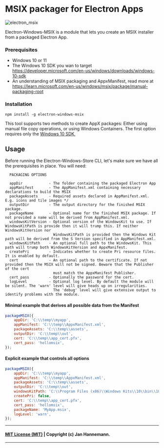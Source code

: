 # MSIX packager for Electron Apps
![electron_msix](https://github.com/bitdisaster/electron-windows-msix/assets/5191943/4321b39e-f4d8-4d2f-b6cb-78f7c27950ff)


Electron-Windows-MSIX is a module that lets you create an MSIX installer from a packaged Electron App.


### Prerequisites
 * Windows 10 or 11
 * The Windows 10 SDK you wan to target https://developer.microsoft.com/en-us/windows/downloads/windows-10-sdk
 * An understanding of MSIX packaging and AppxManifest, read more at https://learn.microsoft.com/en-us/windows/msix/package/manual-packaging-root

### Installation

```
npm install -g electron-windows-msix
```

This tool supports two methods to create AppX packages: Either using manual file copy operations, or using Windows Containers. The first option requires only the [Windows 10 SDK](https://developer.microsoft.com/en-us/windows/downloads/windows-10-sdk),

## Usage
Before running the Electron-Windows-Store CLI, let's make sure we have all the prerequisites in place. You will need:

```
  PACKAGING OPTIONS

  appDir            - The folder containing the packaged Electron App
  appManifest       - The AppManifest.xml containing necessary declarations to build the MSIX
  packageAssets     - Required assets declared in AppManifest.xml. E.g. icons and tile images */
  outputDir         - The output directory for the finished MSIX package.
  packageName       - Optional name for the finished MSIX package. If not provided a name will be derived from AppManifest.xml.
  windowsKitVersion - Optional version of the WindowsKit to use. If WindowsKitPath is provide then it will trump this. If neither WindowsKitVersion nor
                      WindowsKitPath is provided then the Windows Kit path will be derived from the S Version specified in AppManifest.xml.
  windowsKitPath    - An optional full path to the WindowsKit. This path will trump both WindowsKitVersion and AppxManifest.
  createPri         - Indicates whether to create Pri resource files. It is enabled by default.
  cert              - An optional path to the certificate. If not provided then the MSIX will not be signed. Beware that the Publisher of the cert
                      must match the AppxManifest Publisher.
  cert_pass         - Optionally the password for the cert.
  logLevel          - Optional log level. By default the module will be silent. The 'warn' level will give heads up on irregularities.
                      The 'debug' level will give extensive output to identify problems with the module.
```

#### Minimal example that derives all possible data from the Manifest
```js
packageMSIX({
    appDir: 'C:\\temp\\myapp',
    appManifest: 'C:\\temp\\AppxManifest.xml',
    packageAssets: 'C:\\temp\\assets',
    outputDir: 'C:\\temp\\out',
    cert: 'C:\\temp\\app_cert.pfx',
    cert_pass: 'hellomsix',
});
```

#### Explicit example that controls all options
```js
packageMSIX({
    appDir: 'C:\\temp\\myapp',
    appManifest: 'C:\\temp\\AppxManifest.xml',
    packageAssets: 'C:\\temp\\assets',
    outputDir: 'C:\\temp\\out',
    windowsKitPath: 'C:\\Program Files (x86)\\Windows Kits\\10\\bin\\10.0.17763.0\\x64',
    createPri: false,
    cert: 'C:\\temp\\app_cert.pfx',
    cert_pass: 'hellomsix',
    packageName: 'MyApp.msix',
    logLevel: 'warn',
});
```

----
#### [MIT License (MIT)](LICENSE) | Copyright (c) Jan Hannemann.
----
